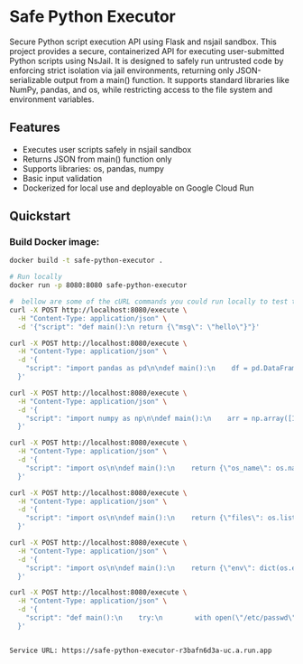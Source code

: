 # Safe Python Executor

Secure Python script execution API using Flask and nsjail sandbox.
    This project provides a secure, containerized API for executing user-submitted Python scripts using NsJail. It is designed to safely run untrusted code by enforcing strict isolation via jail environments, returning only JSON-serializable output from a main() function. It supports standard libraries like NumPy, pandas, and os, while restricting access to the file system and environment variables.



## Features

- Executes user scripts safely in nsjail sandbox  
- Returns JSON from main() function only  
- Supports libraries: os, pandas, numpy  
- Basic input validation  
- Dockerized for local use and deployable on Google Cloud Run

## Quickstart

### Build Docker image:

```bash
docker build -t safe-python-executor .

# Run locally
docker run -p 8080:8080 safe-python-executor

#  bellow are some of the cURL commands you could run locally to test the code.
curl -X POST http://localhost:8080/execute \
  -H "Content-Type: application/json" \
  -d '{"script": "def main():\n return {\"msg\": \"hello\"}"}'

curl -X POST http://localhost:8080/execute \
  -H "Content-Type: application/json" \
  -d '{
    "script": "import pandas as pd\n\ndef main():\n    df = pd.DataFrame({\"name\": [\"Alice\", \"Bob\"], \"score\": [85, 92]})\n    avg = df[\"score\"].mean()\n    return {\"average_score\": avg}"
  }'

curl -X POST http://localhost:8080/execute \
  -H "Content-Type: application/json" \
  -d '{
    "script": "import numpy as np\n\ndef main():\n    arr = np.array([1, 2, 3, 4])\n    return {\"mean\": np.mean(arr).item(), \"sum\": np.sum(arr).item()}"
  }'

curl -X POST http://localhost:8080/execute \
  -H "Content-Type: application/json" \
  -d '{
    "script": "import os\n\ndef main():\n    return {\"os_name\": os.name}"
  }'

curl -X POST http://localhost:8080/execute \
  -H "Content-Type: application/json" \
  -d '{
    "script": "import os\n\ndef main():\n    return {\"files\": os.listdir(\"/\")}"
  }'

curl -X POST http://localhost:8080/execute \
  -H "Content-Type: application/json" \
  -d '{
    "script": "import os\n\ndef main():\n    return {\"env\": dict(os.environ)}"
  }'

curl -X POST http://localhost:8080/execute \
  -H "Content-Type: application/json" \
  -d '{
    "script": "def main():\n    try:\n        with open(\"/etc/passwd\", \"r\") as f:\n            content = f.read()\n        return {\"lines\": content.splitlines()[:5]}\n    except Exception as e:\n        return {\"error\": str(e)}"
  }'


Service URL: https://safe-python-executor-r3bafn6d3a-uc.a.run.app